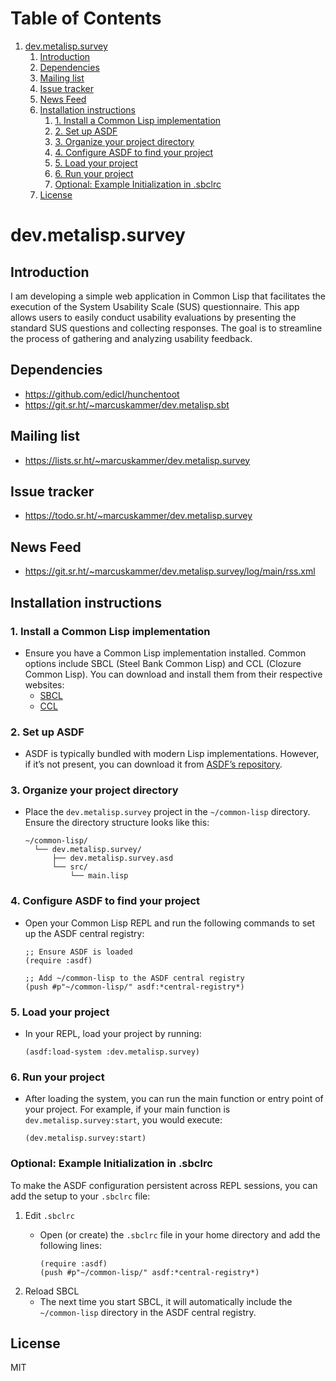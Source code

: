 
# Table of Contents

1.  [dev.metalisp.survey](#org69a1733)
    1.  [Introduction](#org2a7150a)
    2.  [Dependencies](#org1ee57c9)
    3.  [Mailing list](#org3357d0b)
    4.  [Issue tracker](#orgc414d01)
    5.  [News Feed](#org4946fdf)
    6.  [Installation instructions](#org9c4c36e)
        1.  [1. Install a Common Lisp implementation](#org3df3cc5)
        2.  [2. Set up ASDF](#org244fc7d)
        3.  [3. Organize your project directory](#org68b8a26)
        4.  [4. Configure ASDF to find your project](#org238e518)
        5.  [5. Load your project](#org3ada275)
        6.  [6. Run your project](#org72e0615)
        7.  [Optional: Example Initialization in .sbclrc](#orgc2db2d7)
    7.  [License](#org0e7424a)



<a id="org69a1733"></a>

# dev.metalisp.survey


<a id="org2a7150a"></a>

## Introduction

I am developing a simple web application in Common Lisp that facilitates the
execution of the System Usability Scale (SUS) questionnaire. This app allows
users to easily conduct usability evaluations by presenting the standard SUS
questions and collecting responses. The goal is to streamline the process of
gathering and analyzing usability feedback.


<a id="org1ee57c9"></a>

## Dependencies

-   <https://github.com/edicl/hunchentoot>
-   <https://git.sr.ht/~marcuskammer/dev.metalisp.sbt>


<a id="org3357d0b"></a>

## Mailing list

-   <https://lists.sr.ht/~marcuskammer/dev.metalisp.survey>


<a id="orgc414d01"></a>

## Issue tracker

-   <https://todo.sr.ht/~marcuskammer/dev.metalisp.survey>


<a id="org4946fdf"></a>

## News Feed

-   <https://git.sr.ht/~marcuskammer/dev.metalisp.survey/log/main/rss.xml>


<a id="org9c4c36e"></a>

## Installation instructions


<a id="org3df3cc5"></a>

### 1. Install a Common Lisp implementation

-   Ensure you have a Common Lisp implementation installed. Common options
    include SBCL (Steel Bank Common Lisp) and CCL (Clozure Common Lisp). You
    can download and install them from their respective websites:
    -   [SBCL](http://www.sbcl.org/)
    -   [CCL](https://ccl.clozure.com/)


<a id="org244fc7d"></a>

### 2. Set up ASDF

-   ASDF is typically bundled with modern Lisp implementations. However, if
    it&rsquo;s not present, you can download it from [ASDF&rsquo;s repository](https://gitlab.common-lisp.net/asdf/asdf).


<a id="org68b8a26"></a>

### 3. Organize your project directory

-   Place the `dev.metalisp.survey` project in the `~/common-lisp`
    directory. Ensure the directory structure looks like this:
    
        ~/common-lisp/
          └── dev.metalisp.survey/
              ├── dev.metalisp.survey.asd
              └── src/
                  └── main.lisp


<a id="org238e518"></a>

### 4. Configure ASDF to find your project

-   Open your Common Lisp REPL and run the following commands to set up the
    ASDF central registry:
    
        ;; Ensure ASDF is loaded
        (require :asdf)
        
        ;; Add ~/common-lisp to the ASDF central registry
        (push #p"~/common-lisp/" asdf:*central-registry*)


<a id="org3ada275"></a>

### 5. Load your project

-   In your REPL, load your project by running:
    
        (asdf:load-system :dev.metalisp.survey)


<a id="org72e0615"></a>

### 6. Run your project

-   After loading the system, you can run the main function or entry point of
    your project. For example, if your main function is
    `dev.metalisp.survey:start`, you would execute:
    
        (dev.metalisp.survey:start)


<a id="orgc2db2d7"></a>

### Optional: Example Initialization in .sbclrc

To make the ASDF configuration persistent across REPL sessions, you can add the
setup to your `.sbclrc` file:

1.  Edit `.sbclrc`
    -   Open (or create) the `.sbclrc` file in your home directory and add the
        following lines:
        
            (require :asdf)
            (push #p"~/common-lisp/" asdf:*central-registry*)

2.  Reload SBCL
    -   The next time you start SBCL, it will automatically include the
        `~/common-lisp` directory in the ASDF central registry.


<a id="org0e7424a"></a>

## License

MIT

